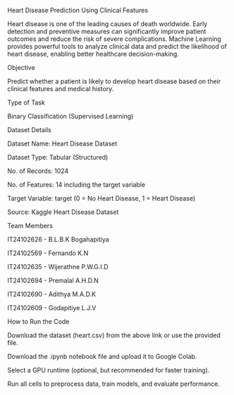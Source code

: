 Heart Disease Prediction Using Clinical Features

Heart disease is one of the leading causes of death worldwide. Early detection and preventive measures can significantly improve patient outcomes and reduce the risk of severe complications. Machine Learning provides powerful tools to analyze clinical data and predict the likelihood of heart disease, enabling better healthcare decision-making.

Objective

Predict whether a patient is likely to develop heart disease based on their clinical features and medical history.

Type of Task

Binary Classification (Supervised Learning)

Dataset Details

Dataset Name: Heart Disease Dataset

Dataset Type: Tabular (Structured)

No. of Records: 1024

No. of Features: 14 including the target variable

Target Variable: target (0 = No Heart Disease, 1 = Heart Disease)

Source: Kaggle Heart Disease Dataset

Team Members

IT24102626 - B.L.B.K Bogahapitiya

IT24102569 - Fernando K.N

IT24102635 - Wijerathne P.W.G.I.D

IT24102694 - Premalal A.H.D.N

IT24102690 - Adithya M.A.D.K

IT24102609 - Godapitiye L.J.V

How to Run the Code

Download the dataset (heart.csv) from the above link or use the provided file.

Download the .ipynb notebook file and upload it to Google Colab.

Select a GPU runtime (optional, but recommended for faster training).

Run all cells to preprocess data, train models, and evaluate performance.
